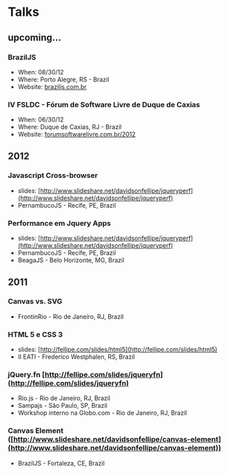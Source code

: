 # Talks

## upcoming...

### BrazilJS
<!--* Presentation title: *#*
* Presentation slides: *#* -->
* When: 08/30/12
* Where: Porto Alegre, RS - Brazil
* Website: [braziljs.com.br](http://braziljs.com.br/)

### IV FSLDC - Fórum de Software Livre de Duque de Caxias
<!--* Presentation title: Performance em Jquery Apps
* Presentation slides: [http://www.slideshare.net/davidsonfellipe/jqueryperf](http://www.slideshare.net/davidsonfellipe/jqueryperf)-->
* When: 06/30/12
* Where: Duque de Caxias, RJ - Brazil
* Website: [forumsoftwarelivre.com.br/2012](http://forumsoftwarelivre.com.br/2012/)


## 2012

### Javascript Cross-browser
* slides: [http://www.slideshare.net/davidsonfellipe/jqueryperf](http://www.slideshare.net/davidsonfellipe/jqueryperf)
* PernambucoJS - Recife, PE, Brazil

### Performance em Jquery Apps
* slides: [http://www.slideshare.net/davidsonfellipe/jqueryperf](http://www.slideshare.net/davidsonfellipe/jqueryperf)
* PernambucoJS - Recife, PE, Brazil
* BeagaJS - Belo Horizonte, MG, Brazil

## 2011

### Canvas vs. SVG
* FrontinRio - Rio de Janeiro, RJ, Brazil

### HTML 5 e CSS 3
* slides: [http://fellipe.com/slides/html5](http://fellipe.com/slides/html5)
* II EATI - Frederico Westphalen, RS, Brazil

### jQuery.fn [http://fellipe.com/slides/jqueryfn](http://fellipe.com/slides/jqueryfn)
* Rio.js - Rio de Janeiro, RJ, Brazil
* Sampajs - São Paulo, SP, Brazil
* Workshop interno na Globo.com - Rio de Janeiro, RJ, Brazil

### Canvas Element ([http://www.slideshare.net/davidsonfellipe/canvas-element](http://www.slideshare.net/davidsonfellipe/canvas-element))
* BrazilJS - Fortaleza, CE, Brazil